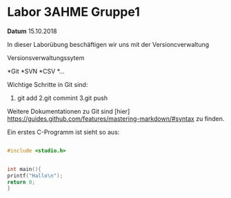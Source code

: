 # Labor 3AHME Gruppe1

**Datum** 15.10.2018

In dieser Laborübung
beschäftigen wir uns mit der Versioncverwaltung

Versionsverwaltungssytem

*Git
*SVN
*CSV
*...


Wichtige Schritte in Git sind:

1. git add
2.git commint
3.git push

Weitere Dokumentationen zu Git sind [hier] https://guides.github.com/features/mastering-markdown/#syntax zu finden.

Ein erstes C-Programm ist sieht so aus:

```C

#include <studio.h>


int main(){
printf("Hallo\n");
return 0;
}
